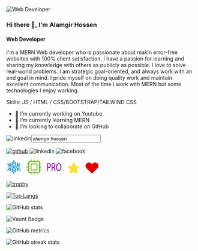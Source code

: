 ![Web Developer](https://media.licdn.com/dms/image/D5603AQGR6YDbHVeSPw/profile-displayphoto-shrink_800_800/0/1719467065873?e=1727913600&v=beta&t=_IFX-cOgjtRnTg18RdgtTqX3Gby5XfJK_xVMs7WLS5k)

### Hi there 👋, I'm Alamgir Hossen
#### Web Developer


I'm a MERN Web developer who is passionate about makin error-free websites with 100% client satisfaction. I have a passion for learning and sharing my knowledge with others as publicly as possible. I love to solve real-world problems. I am strategic goal-oriented, and always work with an end goal in mind. I pride myself on doing quality work and maintain excellent communication. Most of the time I work with MERN but some technologies I enjoy working.

Skills:  JS / HTML / CSS/BOOTSTRAP/TAILWIND CSS

- 🔭 I’m currently working on Youtube 
- 🌱 I’m currently learning MERN 
- 👯 I’m looking to collaborate on GitHub 
<div class="w-1/2 flex justify-center items-center text-xxs sm:text-lg py-4 pr-2 sm:pr-0"><img src="https://cdn.jsdelivr.net/npm/simple-icons@3.0.1/icons/linkedin.svg" class="w-6 h-6 sm:w-8 sm:h-8 mr-1 sm:mr-4" alt="linkedin"><input id="linkedin" placeholder="linkedin username" class="outline-none placeholder-gray-700 w-32 sm:w-1/2 border-t-0 border-l-0 border-r-0 border solid border-gray-900 py-1 px-2 focus:border-blue-700" value="alamgir hossen"></div>

[<img src='https://cdn.jsdelivr.net/npm/simple-icons@3.0.1/icons/github.svg' alt='github' height='40'>](https://github.com/alamgirDroid)  <img src='https://cdn.jsdelivr.net/npm/simple-icons@3.0.1/icons/linkedin.svg' alt='linkedin' height='40'> <img src='https://cdn.jsdelivr.net/npm/simple-icons@3.0.1/icons/facebook.svg' alt='facebook' height='40'>

<a href='https://archiveprogram.github.com/'><img src='https://raw.githubusercontent.com/acervenky/animated-github-badges/master/assets/acbadge.gif' width='40' height='40'></a> <a href='https://docs.github.com/en/developers'><img src='https://raw.githubusercontent.com/acervenky/animated-github-badges/master/assets/devbadge.gif' width='40' height='40'></a> <a href='https://github.com/pricing'><img src='https://raw.githubusercontent.com/acervenky/animated-github-badges/master/assets/pro.gif' width='40' height='40'></a> <a href='https://stars.github.com/'><img src='https://raw.githubusercontent.com/acervenky/animated-github-badges/master/assets/starbadge.gif' width='35' height='35'></a> <a href='https://docs.github.com/en/github/supporting-the-open-source-community-with-github-sponsors'><img src='https://raw.githubusercontent.com/acervenky/animated-github-badges/master/assets/sponsorbadge.gif' width='35' height='35'></a> 

[![trophy](https://github-profile-trophy.vercel.app/?username=alamgirDroid)](https://github.com/ryo-ma/github-profile-trophy)

[![Top Langs](https://github-readme-stats.vercel.app/api/top-langs/?username=alamgirDroid)](https://github.com/anuraghazra/github-readme-stats)

![GitHub stats](https://github-readme-stats.vercel.app/api?username=alamgirDroid&show_icons=true&count_private=true)  

![Vaunt Badge](https://api.vaunt.dev/v1/github/entities/alamgirDroid/contributions?format=svg&private=true)  

![GitHub metrics](https://metrics.lecoq.io/alamgirDroid)  

![GitHub streak stats](https://streak-stats.demolab.com/?user=alamgirDroid)  


